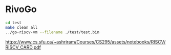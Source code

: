 # RivoGo

```sh
cd test
make clean all 
../go-riscv-vm --filename ./test/test.bin
```

https://www.cs.sfu.ca/~ashriram/Courses/CS295/assets/notebooks/RISCV/RISCV_CARD.pdf